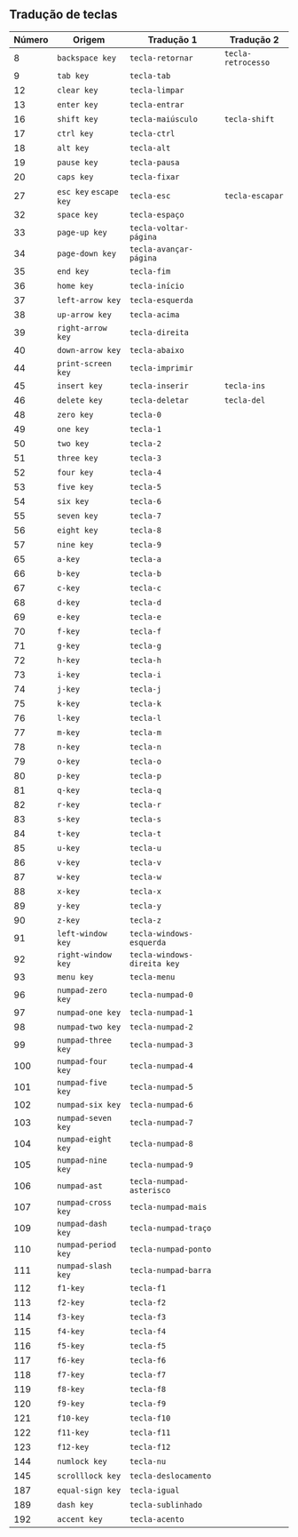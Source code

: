 ## Tradução de teclas

|Número|Origem|Tradução 1|Tradução 2|
|------|------|----------|-----------|
|8|`backspace key`|`tecla-retornar`|`tecla-retrocesso`|
|9|`tab key`|`tecla-tab`||
|12|`clear key`|`tecla-limpar`||
|13|`enter key`|`tecla-entrar`||
|16|`shift key`|`tecla-maiúsculo`|`tecla-shift`|
|17|`ctrl key`|`tecla-ctrl`||
|18|`alt key`|`tecla-alt`||
|19|`pause key`|`tecla-pausa`||
|20|`caps key`|`tecla-fixar`||
|27|`esc key` `escape key`|`tecla-esc`|`tecla-escapar`|
|32|`space key`|`tecla-espaço`||
|33|`page-up key`|`tecla-voltar-página`||
|34|`page-down key`|`tecla-avançar-página`||
|35|`end key`|`tecla-fim`||
|36|`home key`|`tecla-início`||
|37|`left-arrow key`|`tecla-esquerda`||
|38|`up-arrow key`|`tecla-acima`||
|39|`right-arrow key`|`tecla-direita`||
|40|`down-arrow key`|`tecla-abaixo`||
|44|`print-screen key`|`tecla-imprimir`||
|45|`insert key`|`tecla-inserir`|`tecla-ins`|
|46|`delete key`|`tecla-deletar`|`tecla-del`|
|48|`zero key`|`tecla-0`||
|49|`one key`|`tecla-1`||
|50|`two key`|`tecla-2`||
|51|`three key`|`tecla-3`||
|52|`four key`|`tecla-4`||
|53|`five key`|`tecla-5`||
|54|`six key`|`tecla-6`||
|55|`seven key`|`tecla-7`||
|56|`eight key`|`tecla-8`||
|57|`nine key`|`tecla-9`||
|65|`a-key`|`tecla-a`||
|66|`b-key`|`tecla-b`||
|67|`c-key`|`tecla-c`||
|68|`d-key`|`tecla-d`||
|69|`e-key`|`tecla-e`||
|70|`f-key`|`tecla-f`||
|71|`g-key`|`tecla-g`||
|72|`h-key`|`tecla-h`||
|73|`i-key`|`tecla-i`||
|74|`j-key`|`tecla-j`||
|75|`k-key`|`tecla-k`||
|76|`l-key`|`tecla-l`||
|77|`m-key`|`tecla-m`||
|78|`n-key`|`tecla-n`||
|79|`o-key`|`tecla-o`||
|80|`p-key`|`tecla-p`||
|81|`q-key`|`tecla-q`||
|82|`r-key`|`tecla-r`||
|83|`s-key`|`tecla-s`||
|84|`t-key`|`tecla-t`||
|85|`u-key`|`tecla-u`||
|86|`v-key`|`tecla-v`||
|87|`w-key`|`tecla-w`||
|88|`x-key`|`tecla-x`||
|89|`y-key`|`tecla-y`||
|90|`z-key`|`tecla-z`||
|91|`left-window key`|`tecla-windows-esquerda`||
|92|`right-window key`|`tecla-windows-direita key`||
|93|`menu key`|`tecla-menu`||
|96|`numpad-zero key`|`tecla-numpad-0`||
|97|`numpad-one key`|`tecla-numpad-1`||
|98|`numpad-two key`|`tecla-numpad-2`||
|99|`numpad-three key`|`tecla-numpad-3`||
|100|`numpad-four key`|`tecla-numpad-4`||
|101|`numpad-five key`|`tecla-numpad-5`||
|102|`numpad-six key`|`tecla-numpad-6`||
|103|`numpad-seven key`|`tecla-numpad-7`||
|104|`numpad-eight key`|`tecla-numpad-8`||
|105|`numpad-nine key`|`tecla-numpad-9`||
|106|`numpad-ast`|`tecla-numpad-asterisco`||
|107|`numpad-cross key`|`tecla-numpad-mais`||
|109|`numpad-dash key`|`tecla-numpad-traço`||
|110|`numpad-period key`|`tecla-numpad-ponto`||
|111|`numpad-slash key`|`tecla-numpad-barra`||
|112|`f1-key`|`tecla-f1`||
|113|`f2-key`|`tecla-f2`||
|114|`f3-key`|`tecla-f3`||
|115|`f4-key`|`tecla-f4`||
|116|`f5-key`|`tecla-f5`||
|117|`f6-key`|`tecla-f6`||
|118|`f7-key`|`tecla-f7`||
|119|`f8-key`|`tecla-f8`||
|120|`f9-key`|`tecla-f9`||
|121|`f10-key`|`tecla-f10`||
|122|`f11-key`|`tecla-f11`||
|123|`f12-key`|`tecla-f12`||
|144|`numlock key`|`tecla-nu`||
|145|`scrolllock key`|`tecla-deslocamento`||
|187|`equal-sign key`|`tecla-igual`||
|189|`dash key`|`tecla-sublinhado`||
|192|`accent key`|`tecla-acento`||